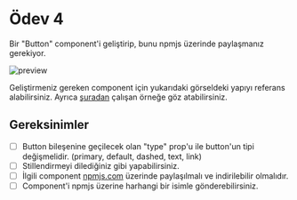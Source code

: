 # Ödev 4

Bir "Button" component'i geliştirip, bunu npmjs üzerinde paylaşmanız gerekiyor.

![preview](https://i.imgur.com/e1jYfkz.png)

Geliştirmeniz gereken component için yukarıdaki görseldeki yapıyı referans alabilirsiniz.
Ayrıca [şuradan](https://ant.design/components/button/) çalışan örneğe göz atabilirsiniz.

## Gereksinimler
- [ ] Button bileşenine geçilecek olan "type" prop'u ile button'un tipi değişmelidir. (primary, default, dashed, text, link)
- [ ] Stillendirmeyi dilediğiniz gibi yapabilirsiniz.
- [ ] İlgili component [npmjs.com](npmjs.com) üzerinde paylaşılmalı ve indirilebilir olmalıdır.
- [ ] Component'i npmjs üzerine harhangi bir isimle gönderebilirsiniz.